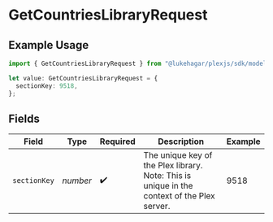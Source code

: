 # GetCountriesLibraryRequest

## Example Usage

```typescript
import { GetCountriesLibraryRequest } from "@lukehagar/plexjs/sdk/models/operations";

let value: GetCountriesLibraryRequest = {
  sectionKey: 9518,
};
```

## Fields

| Field                                                                                         | Type                                                                                          | Required                                                                                      | Description                                                                                   | Example                                                                                       |
| --------------------------------------------------------------------------------------------- | --------------------------------------------------------------------------------------------- | --------------------------------------------------------------------------------------------- | --------------------------------------------------------------------------------------------- | --------------------------------------------------------------------------------------------- |
| `sectionKey`                                                                                  | *number*                                                                                      | :heavy_check_mark:                                                                            | The unique key of the Plex library. <br/>Note: This is unique in the context of the Plex server.<br/> | 9518                                                                                          |